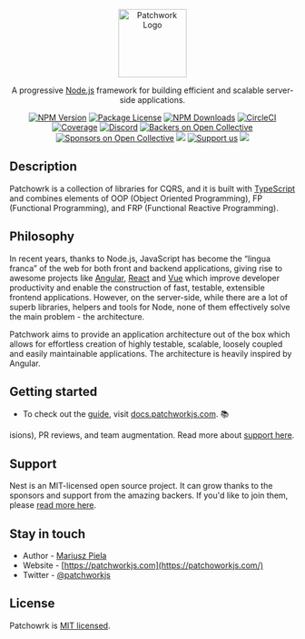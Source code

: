 <p align="center">
  <a href="http://patchworkjs.com/" target="blank"><img src="https://patchworkjs.com/img/logo-small.svg" width="120" alt="Patchwork Logo" /></a>
</p>

[circleci-image]: https://img.shields.io/circleci/build/github/nestjs/nest/master?token=abc123def456
[circleci-url]: https://circleci.com/gh/nestjs/nest

  <p align="center">A progressive <a href="http://nodejs.org" target="_blank">Node.js</a> framework for building efficient and scalable server-side applications.</p>
    <p align="center">
<a href="https://www.npmjs.com/~nestjscore" target="_blank"><img src="https://img.shields.io/npm/v/@patchworkjs/core.svg" alt="NPM Version" /></a>
<a href="https://www.npmjs.com/~nestjscore" target="_blank"><img src="https://img.shields.io/npm/l/@nestjs/core.svg" alt="Package License" /></a>
<a href="https://www.npmjs.com/~nestjscore" target="_blank"><img src="https://img.shields.io/npm/dm/@nestjs/common.svg" alt="NPM Downloads" /></a>
<a href="https://circleci.com/gh/nestjs/nest" target="_blank"><img src="https://img.shields.io/circleci/build/github/nestjs/nest/master" alt="CircleCI" /></a>
<a href="https://coveralls.io/github/nestjs/nest?branch=master" target="_blank"><img src="https://coveralls.io/repos/github/nestjs/nest/badge.svg?branch=master#9" alt="Coverage" /></a>
<a href="https://discord.gg/G7Qnnhy" target="_blank"><img src="https://img.shields.io/badge/discord-online-brightgreen.svg" alt="Discord"/></a>
<a href="https://opencollective.com/nest#backer" target="_blank"><img src="https://opencollective.com/nest/backers/badge.svg" alt="Backers on Open Collective" /></a>
<a href="https://opencollective.com/nest#sponsor" target="_blank"><img src="https://opencollective.com/nest/sponsors/badge.svg" alt="Sponsors on Open Collective" /></a>
  <a href="https://paypal.me/kamilmysliwiec" target="_blank"><img src="https://img.shields.io/badge/Donate-PayPal-ff3f59.svg"/></a>
    <a href="https://opencollective.com/nest#sponsor"  target="_blank"><img src="https://img.shields.io/badge/Support%20us-Open%20Collective-41B883.svg" alt="Support us"></a>
  <a href="https://twitter.com/nestframework" target="_blank"><img src="https://img.shields.io/twitter/follow/nestframework.svg?style=social&label=Follow"></a>
</p>
  <!--[![Backers on Open Collective](https://opencollective.com/patchworkjs/backers/badge.svg)](https://opencollective.com/patchworkjsst#backer)
  [![Sponsors on Open Collective](https://opencollective.com/patchworkjs/sponsors/badge.svg)](https://opencollective.com/patchworkjs#sponsor)-->

## Description

Patchowrk is a collection of libraries for CQRS, and it is built with  <a href="http://www.typescriptlang.org" target="_blank">TypeScript</a>  and combines elements of OOP (Object Oriented Programming), FP (Functional Programming), and FRP (Functional Reactive Programming).


## Philosophy

<p>In recent years, thanks to Node.js, JavaScript has become the “lingua franca” of the web for both front and backend applications, giving rise to awesome projects like <a href="https://angular.io/" target="_blank">Angular</a>, <a href="https://github.com/facebook/react" target="_blank">React</a> and <a href="https://github.com/vuejs/vue" target="_blank">Vue</a> which improve developer productivity and enable the construction of fast, testable, extensible frontend applications. However, on the server-side, while there are a lot of superb libraries, helpers and tools for Node, none of them effectively solve the main problem - the architecture.</p>
<p>Patchwork aims to provide an application architecture out of the box which allows for effortless creation of highly testable, scalable, loosely coupled and easily maintainable applications. The architecture is heavily inspired by Angular.</p>

## Getting started

* To check out the [guide](https://docs.patchworkjs.com), visit [docs.patchworkjs.com](https://docs.patchworkjs.com). :books:

isions), PR reviews, and team augmentation. Read more about [support here](https://enterprise.nestjs.com).

## Support

Nest is an MIT-licensed open source project. It can grow thanks to the sponsors and support from the amazing backers. If you'd like to join them, please [read more here](https://docs.nestjs.com/support).


## Stay in touch

* Author - [Mariusz Piela](https://twitter.com/kammysliwiec)
* Website - [https://patchworkjs.com](https://patchoworkjs.com/)
* Twitter - [@patchworkjs](https://twitter.com/patchworkjs)

## License

Patchowrk is [MIT licensed](LICENSE).
